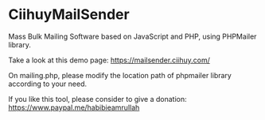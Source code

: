 # CiihuyMailSender
Mass Bulk Mailing Software based on JavaScript and PHP, using PHPMailer library.

Take a look at this demo page: https://mailsender.ciihuy.com/

On mailing.php, please modify the location path of phpmailer library according to your need.

If you like this tool, please consider to give a donation: https://www.paypal.me/habibieamrullah
